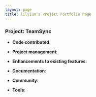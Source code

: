 ```yaml
---
layout: page
title: lilyium's Project Portfolio Page
---
```


### Project: TeamSync

* **Code contributed**:

* **Project management**:

* **Enhancements to existing features**:

* **Documentation**:

* **Community**:

* **Tools**:
